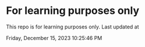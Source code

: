 # For learning purposes only
This repo is for learning purposes only.
Last updated at

Friday, December 15, 2023 10:25:46 PM

